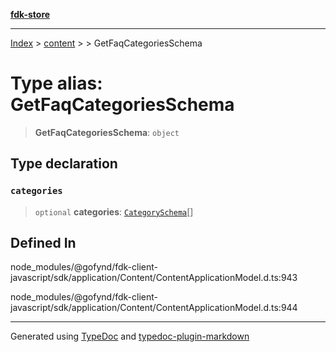 [**fdk-store**](../../../README.md)
***

[Index](../../../API.md) > [content](../../README.md) > [<internal>](../README.md) > GetFaqCategoriesSchema

# Type alias: GetFaqCategoriesSchema

> **GetFaqCategoriesSchema**: `object`

## Type declaration

### `categories`

> `optional` **categories**: [`CategorySchema`](type-alias.CategorySchema.md)[]

## Defined In

node\_modules/@gofynd/fdk-client-javascript/sdk/application/Content/ContentApplicationModel.d.ts:943

node\_modules/@gofynd/fdk-client-javascript/sdk/application/Content/ContentApplicationModel.d.ts:944

***
Generated using [TypeDoc](https://typedoc.org/) and [typedoc-plugin-markdown](https://www.npmjs.com/package/typedoc-plugin-markdown)
